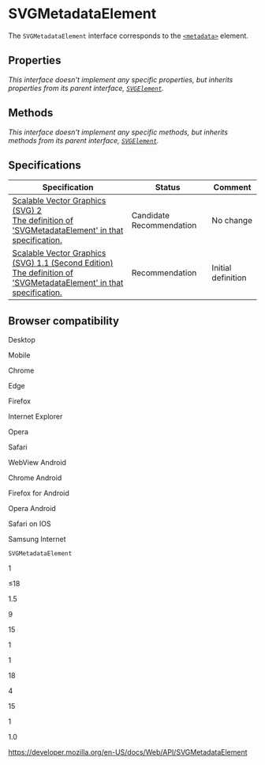 SVGMetadataElement
==================

The `SVGMetadataElement` interface corresponds to the [`<metadata>`](https://developer.mozilla.org/en-US/docs/Web/SVG/Element/metadata) element.

Properties
----------

*This interface doesn't implement any specific properties, but inherits properties from its parent interface, [`SVGElement`](svgelement).*

Methods
-------

*This interface doesn't implement any specific methods, but inherits methods from its parent interface, [`SVGElement`](svgelement).*

Specifications
--------------

<table><thead><tr class="header"><th>Specification</th><th>Status</th><th>Comment</th></tr></thead><tbody><tr class="odd"><td><a href="https://svgwg.org/svg2-draft/single-page.html#struct-InterfaceSVGMetadataElement">Scalable Vector Graphics (SVG) 2<br />
<span class="small">The definition of 'SVGMetadataElement' in that specification.</span></a></td><td><span class="spec-cr">Candidate Recommendation</span></td><td>No change</td></tr><tr class="even"><td><a href="https://www.w3.org/TR/SVG11/metadata.html#InterfaceSVGMetadataElement">Scalable Vector Graphics (SVG) 1.1 (Second Edition)<br />
<span class="small">The definition of 'SVGMetadataElement' in that specification.</span></a></td><td><span class="spec-rec">Recommendation</span></td><td>Initial definition</td></tr></tbody></table>

Browser compatibility
---------------------

Desktop

Mobile

Chrome

Edge

Firefox

Internet Explorer

Opera

Safari

WebView Android

Chrome Android

Firefox for Android

Opera Android

Safari on IOS

Samsung Internet

`SVGMetadataElement`

1

≤18

1.5

9

15

1

1

18

4

15

1

1.0

<a href="https://developer.mozilla.org/en-US/docs/Web/API/SVGMetadataElement" class="_attribution-link">https://developer.mozilla.org/en-US/docs/Web/API/SVGMetadataElement</a>
